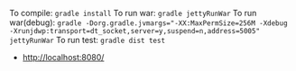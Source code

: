 To compile: `gradle install`
To run war: `gradle jettyRunWar`
To run war(debug): `gradle -Dorg.gradle.jvmargs="-XX:MaxPermSize=256M -Xdebug -Xrunjdwp:transport=dt_socket,server=y,suspend=n,address=5005" jettyRunWar`
To run test: `gradle dist test`

- [http://localhost:8080/](http://localhost:8080/)
